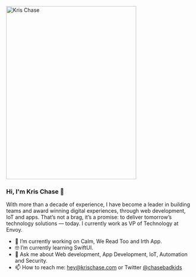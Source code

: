 <img src="https://krischase.com/static/kris_hero-442052b290afc66911ef14b943dae4c8.jpg" alt="Kris Chase" width=350px height=465px/>

### Hi, I'm Kris Chase 👋

With more than a decade of experience, I have become a leader in building teams and award winning digital experiences, through web development, IoT and apps. That’s not a brag, it’s a promise: to deliver tomorrow’s technology solutions — today. I currently work as VP of Technology at Envoy. 

- 📱  I’m currently working on Calm, We Read Too and Irth App.
- 🤓 I’m currently learning SwiftUI.
- 💬  Ask me about Web development, App Development, IoT, Automation and Security.
- 📫  How to reach me: hey@krischase.com or Twitter [@chasebadkids](twitter.com/chasebadkids)

